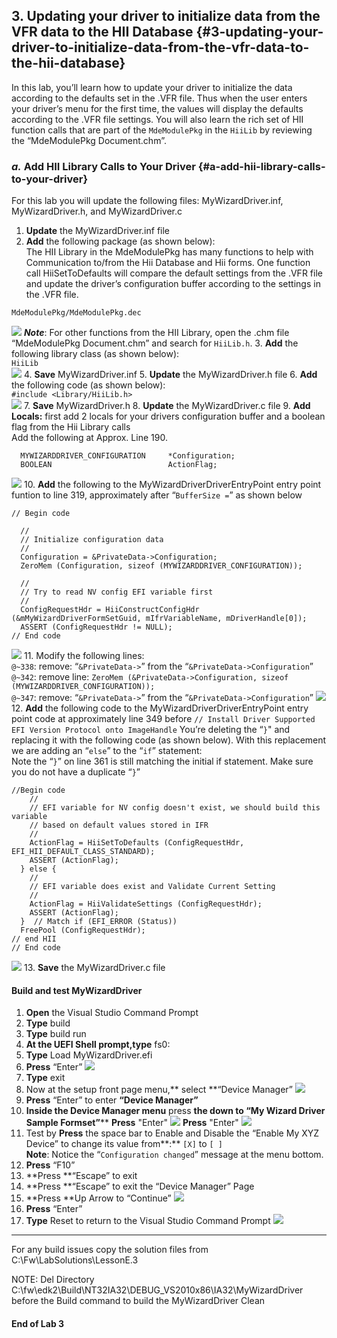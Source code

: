 <!--- @file
 file
 
Copyright (c) 2018, Intel Corporation. All rights reserved.<BR>

Redistribution and use in source (original document form) and 'compiled'
forms (converted to PDF, epub, HTML and other formats) with or without
modification, are permitted provided that the following conditions are met:

1) Redistributions of source code (original document form) must retain the
above copyright notice, this list of conditions and the following
disclaimer as the first lines of this file unmodified.

2) Redistributions in compiled form (transformed to other DTDs, converted to
PDF, epub, HTML and other formats) must reproduce the above copyright
notice, this list of conditions and the following disclaimer in the
documentation and/or other materials provided with the distribution.

THIS DOCUMENTATION IS PROVIDED BY TIANOCORE PROJECT "AS IS" AND ANY EXPRESS OR
IMPLIED WARRANTIES, INCLUDING, BUT NOT LIMITED TO, THE IMPLIED WARRANTIES OF
MERCHANTABILITY AND FITNESS FOR A PARTICULAR PURPOSE ARE DISCLAIMED. IN NO
EVENT SHALL TIANOCORE PROJECT BE LIABLE FOR ANY DIRECT, INDIRECT, INCIDENTAL,
SPECIAL, EXEMPLARY, OR CONSEQUENTIAL DAMAGES (INCLUDING, BUT NOT LIMITED TO,
PROCUREMENT OF SUBSTITUTE GOODS OR SERVICES; LOSS OF USE, DATA, OR PROFITS;
OR BUSINESS INTERRUPTION) HOWEVER CAUSED AND ON ANY THEORY OF LIABILITY,
WHETHER IN CONTRACT, STRICT LIABILITY, OR TORT (INCLUDING NEGLIGENCE OR
OTHERWISE) ARISING IN ANY WAY OUT OF THE USE OF THIS DOCUMENTATION, EVEN IF
ADVISED OF THE POSSIBILITY OF SUCH DAMAGE.

-->
## 3\. Updating your driver to initialize data from the VFR data to the HII Database {#3-updating-your-driver-to-initialize-data-from-the-vfr-data-to-the-hii-database}

In this lab, you’ll learn how to update your driver to initialize the data according to the defaults set in the .VFR file. Thus when the user enters your driver’s menu for the first time, the values will display the defaults according to the .VFR file settings. You will also learn the rich set of HII function calls that are part of the `MdeModulePkg` in the `HiiLib` by reviewing the “MdeModulePkg Document.chm”.

### _a._ Add HII Library Calls to Your Driver {#a-add-hii-library-calls-to-your-driver}

For this lab you will update the following files: MyWizardDriver.inf, MyWizardDriver.h, and MyWizardDriver.c
1. **Update** the MyWizardDriver.inf file  
2. **Add** the following package (as shown below):  <br>The HII Library in the MdeModulePkg has many functions to help with Communication to/from the Hii Database and Hii forms. One function call HiiSetToDefaults will compare the default settings from the .VFR file and update the driver’s configuration buffer according to the settings in the .VFR file.        <br>

```
MdeModulePkg/MdeModulePkg.dec
```
![](/media/image38.png)
**_Note_**: For other functions from the HII Library, open the .chm file “MdeModulePkg Document.chm” and search for `HiiLib.h`. 
3. **Add** the following library class (as shown below): <br>
`HiiLib` <br>
![](/media/image39.png)
4. **Save** MyWizardDriver.inf 
5. **Update** the MyWizardDriver.h file 
6. **Add** the following code (as shown below):                <br> `#include <Library/HiiLib.h>`<br>
![](/media/image40.png)
7. **Save** MyWizardDriver.h 
8. **Update** the MyWizardDriver.c file 
9. **Add Locals:** first add 2 locals for your drivers configuration buffer and a boolean flag from the Hii Library calls <br>Add the following at Approx. Line 190. 
```
  MYWIZARDDRIVER_CONFIGURATION     *Configuration;
  BOOLEAN                          ActionFlag;
```
![](/media/image41.png)
10. **Add** the following to the MyWizardDriverDriverEntryPoint entry point funtion to line 319, approximately after “`BufferSize =`” as shown below 
```
// Begin code
  
  //
  // Initialize configuration data
  //
  Configuration = &PrivateData->Configuration;
  ZeroMem (Configuration, sizeof (MYWIZARDDRIVER_CONFIGURATION));
  
  //
  // Try to read NV config EFI variable first
  //
  ConfigRequestHdr = HiiConstructConfigHdr (&mMyWizardDriverFormSetGuid, mIfrVariableName, mDriverHandle[0]);
  ASSERT (ConfigRequestHdr != NULL);
// End code
```
![](/media/image42.png)
11. Modify the following lines: <br>
`@~338`: remove: “`&PrivateData->`” from the “`&PrivateData->Configuration`”<br>
`@~342`: remove line: `ZeroMem (&PrivateData->Configuration, sizeof (MYWIZARDDRIVER_CONFIGURATION));`<br>
`@~347`: remove: “`&PrivateData->`” from the “`&PrivateData->Configuration`”
![](/media/image43_1.JPG)
12. **Add** the following code to the MyWizardDriverDriverEntryPoint entry point code at approximately line 349 before
 `// Install Driver Supported EFI Version Protocol onto ImageHandle`
You’re deleting the “`}`" and replacing it with the following code (as shown below).  With this replacement we are adding an “`else`” to the “`if`” statement: <br>Note the “`}`” on line 361 is still matching the initial if statement.  Make sure you do not have a duplicate “`}`”
```
//Begin code
    //
    // EFI variable for NV config doesn't exist, we should build this variable
    // based on default values stored in IFR
    //
    ActionFlag = HiiSetToDefaults (ConfigRequestHdr, EFI_HII_DEFAULT_CLASS_STANDARD);
    ASSERT (ActionFlag);
  } else {
    //
    // EFI variable does exist and Validate Current Setting
    //
    ActionFlag = HiiValidateSettings (ConfigRequestHdr);
    ASSERT (ActionFlag);
  }  // Match if (EFI_ERROR (Status)) 
  FreePool (ConfigRequestHdr);
// end HII
// End code
```
![](/media/image44.png)
13.  **Save** the MyWizardDriver.c file 
#### Build and test MyWizardDriver

1. **Open** the Visual Studio Command Prompt 
2.  **Type** build 
3. **Type** build run 
4.  **At the UEFI Shell prompt,type** fs0: 
5.  **Type** Load MyWizardDriver.efi 
6.  **Press** “Enter” 
![](/media/image17.png)
7.  **Type** exit 
8.  Now at the setup front page menu,** select **“Device Manager”
![](/media/image18.png)
9. **Press** “Enter”  to enter **“Device Manager”**
10. **Inside the Device Manager menu** press **the down to “My Wizard Driver Sample Formset”**** **Press** "Enter"
![](/media/image19.png)
**Press** "Enter"
![](/media/image20.png)
11. Test by **Press** the space bar to Enable and Disable the “Enable My XYZ Device” to change its value from**:** `[X]` to `[ ]` <br> **Note**: Notice the “`Configuration changed`” message at the menu bottom. 
12. **Press** “F10” 
13. **Press **“Escape” to exit
14. **Press **“Escape” to exit the “Device Manager” Page
15. **Press **Up Arrow to “Continue”
![](/media/image24.png)
16. **Press** “Enter” 
17. **Type** Reset to return to the Visual Studio Command Prompt 
![](/media/image25.png)
 

---

For any build issues copy the solution files from C:\Fw\LabSolutions\LessonE.3

NOTE: Del Directory C:\fw\edk2\Build\NT32IA32\DEBUG_VS2010x86\IA32\MyWizardDriver before the Build command to build the MyWizardDriver Clean


#### End of Lab 3
